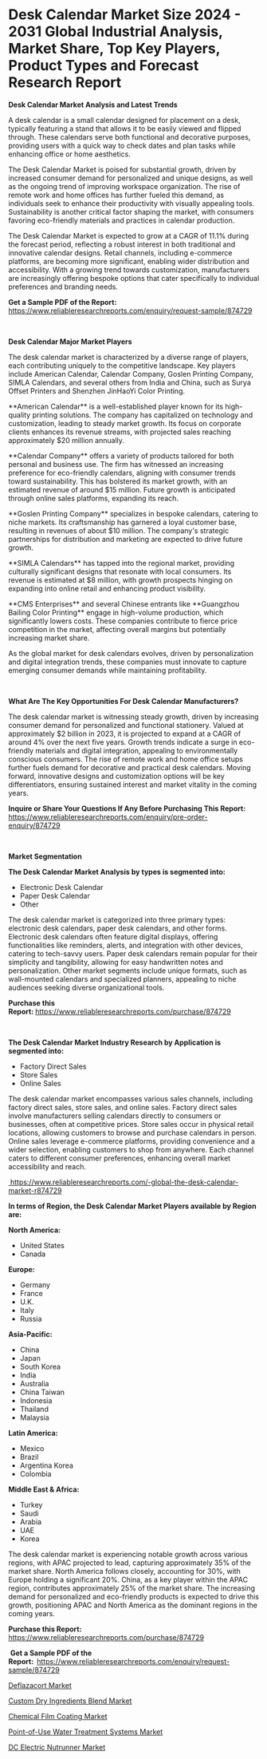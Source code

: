 <p><h1>Desk Calendar Market Size 2024 - 2031 Global Industrial Analysis, Market Share, Top Key Players, Product Types and Forecast Research Report</h1></p><p><strong>Desk Calendar Market Analysis and Latest Trends</strong></p>
<p><p>A desk calendar is a small calendar designed for placement on a desk, typically featuring a stand that allows it to be easily viewed and flipped through. These calendars serve both functional and decorative purposes, providing users with a quick way to check dates and plan tasks while enhancing office or home aesthetics.</p><p>The Desk Calendar Market is poised for substantial growth, driven by increased consumer demand for personalized and unique designs, as well as the ongoing trend of improving workspace organization. The rise of remote work and home offices has further fueled this demand, as individuals seek to enhance their productivity with visually appealing tools. Sustainability is another critical factor shaping the market, with consumers favoring eco-friendly materials and practices in calendar production. </p><p>The Desk Calendar Market is expected to grow at a CAGR of 11.1% during the forecast period, reflecting a robust interest in both traditional and innovative calendar designs. Retail channels, including e-commerce platforms, are becoming more significant, enabling wider distribution and accessibility. With a growing trend towards customization, manufacturers are increasingly offering bespoke options that cater specifically to individual preferences and branding needs.</p></p>
<p><strong>Get a Sample PDF of the Report:&nbsp;</strong> <a href="https://www.reliableresearchreports.com/enquiry/request-sample/874729?utm_campaign=16&utm_medium=2&utm_source=Github&utm_content=ia&utm_term=03122024&utm_id=desk-calendar">https://www.reliableresearchreports.com/enquiry/request-sample/874729</a></p>
<p>&nbsp;</p>
<p><strong>Desk Calendar Major Market Players</strong></p>
<p><p>The desk calendar market is characterized by a diverse range of players, each contributing uniquely to the competitive landscape. Key players include American Calendar, Calendar Company, Goslen Printing Company, SIMLA Calendars, and several others from India and China, such as Surya Offset Printers and Shenzhen JinHaoYi Color Printing.</p><p>**American Calendar** is a well-established player known for its high-quality printing solutions. The company has capitalized on technology and customization, leading to steady market growth. Its focus on corporate clients enhances its revenue streams, with projected sales reaching approximately $20 million annually.</p><p>**Calendar Company** offers a variety of products tailored for both personal and business use. The firm has witnessed an increasing preference for eco-friendly calendars, aligning with consumer trends toward sustainability. This has bolstered its market growth, with an estimated revenue of around $15 million. Future growth is anticipated through online sales platforms, expanding its reach.</p><p>**Goslen Printing Company** specializes in bespoke calendars, catering to niche markets. Its craftsmanship has garnered a loyal customer base, resulting in revenues of about $10 million. The company's strategic partnerships for distribution and marketing are expected to drive future growth.</p><p>**SIMLA Calendars** has tapped into the regional market, providing culturally significant designs that resonate with local consumers. Its revenue is estimated at $8 million, with growth prospects hinging on expanding into online retail and enhancing product visibility.</p><p>**CMS Enterprises** and several Chinese entrants like **Guangzhou Bailing Color Printing** engage in high-volume production, which significantly lowers costs. These companies contribute to fierce price competition in the market, affecting overall margins but potentially increasing market share.</p><p>As the global market for desk calendars evolves, driven by personalization and digital integration trends, these companies must innovate to capture emerging consumer demands while maintaining profitability.</p></p>
<p>&nbsp;</p>
<p><strong>What Are The Key Opportunities For Desk Calendar Manufacturers?</strong></p>
<p><p>The desk calendar market is witnessing steady growth, driven by increasing consumer demand for personalized and functional stationery. Valued at approximately $2 billion in 2023, it is projected to expand at a CAGR of around 4% over the next five years. Growth trends indicate a surge in eco-friendly materials and digital integration, appealing to environmentally conscious consumers. The rise of remote work and home office setups further fuels demand for decorative and practical desk calendars. Moving forward, innovative designs and customization options will be key differentiators, ensuring sustained interest and market vitality in the coming years.</p></p>
<p><strong>Inquire or Share Your Questions If Any Before Purchasing This Report:</strong> <a href="https://www.reliableresearchreports.com/enquiry/pre-order-enquiry/874729?utm_campaign=16&utm_medium=2&utm_source=Github&utm_content=ia&utm_term=03122024&utm_id=desk-calendar">https://www.reliableresearchreports.com/enquiry/pre-order-enquiry/874729</a></p>
<p>&nbsp;</p>
<p><strong>Market Segmentation</strong></p>
<p><strong>The Desk Calendar Market Analysis by types is segmented into:</strong></p>
<p><ul><li>Electronic Desk Calendar</li><li>Paper Desk Calendar</li><li>Other</li></ul></p>
<p><p>The desk calendar market is categorized into three primary types: electronic desk calendars, paper desk calendars, and other forms. Electronic desk calendars often feature digital displays, offering functionalities like reminders, alerts, and integration with other devices, catering to tech-savvy users. Paper desk calendars remain popular for their simplicity and tangibility, allowing for easy handwritten notes and personalization. Other market segments include unique formats, such as wall-mounted calendars and specialized planners, appealing to niche audiences seeking diverse organizational tools.</p></p>
<p><strong>Purchase this Report:&nbsp;</strong><a href="https://www.reliableresearchreports.com/purchase/874729?utm_campaign=16&utm_medium=2&utm_source=Github&utm_content=ia&utm_term=03122024&utm_id=desk-calendar">https://www.reliableresearchreports.com/purchase/874729</a></p>
<p>&nbsp;</p>
<p><strong>The Desk Calendar Market Industry Research by Application is segmented into:</strong></p>
<p><ul><li>Factory Direct Sales</li><li>Store Sales</li><li>Online Sales</li></ul></p>
<p><p>The desk calendar market encompasses various sales channels, including factory direct sales, store sales, and online sales. Factory direct sales involve manufacturers selling calendars directly to consumers or businesses, often at competitive prices. Store sales occur in physical retail locations, allowing customers to browse and purchase calendars in person. Online sales leverage e-commerce platforms, providing convenience and a wider selection, enabling customers to shop from anywhere. Each channel caters to different consumer preferences, enhancing overall market accessibility and reach.</p></p>
<p><a href="https://www.reliableresearchreports.com/-global-the-desk-calendar-market-r874729?utm_campaign=16&utm_medium=2&utm_source=Github&utm_content=ia&utm_term=03122024&utm_id=desk-calendar">&nbsp;https://www.reliableresearchreports.com/-global-the-desk-calendar-market-r874729</a></p>
<p><strong>In terms of Region, the Desk Calendar Market Players available by Region are:</strong></p>
<p>
    <p> <strong> North America: </strong>
        <ul>
            <li>United States</li>
            <li>Canada</li>
        </ul>
        </p> 
    <p> <strong> Europe: </strong>
        <ul>
            <li>Germany</li>
            <li>France</li>
            <li>U.K.</li>
            <li>Italy</li>
            <li>Russia</li>
        </ul>
        </p> 
    <p> <strong> Asia-Pacific: </strong>
        <ul>
            <li>China</li>
            <li>Japan</li>
            <li>South Korea</li>
            <li>India</li>
            <li>Australia</li>
            <li>China Taiwan</li>
            <li>Indonesia</li>
            <li>Thailand</li>
            <li>Malaysia</li>
        </ul>
        </p> 
    <p> <strong> Latin America: </strong>
        <ul>
            <li>Mexico</li>
            <li>Brazil</li>
            <li>Argentina Korea</li>
            <li>Colombia</li>
        </ul>
        </p> 
    <p> <strong> Middle East & Africa: </strong>
        <ul>
            <li>Turkey</li>
            <li>Saudi</li>
            <li>Arabia</li>
            <li>UAE</li>
            <li>Korea</li>
        </ul>
    </p>
    </p>
<p><p>The desk calendar market is experiencing notable growth across various regions, with APAC projected to lead, capturing approximately 35% of the market share. North America follows closely, accounting for 30%, with Europe holding a significant 20%. China, as a key player within the APAC region, contributes approximately 25% of the market share. The increasing demand for personalized and eco-friendly products is expected to drive this growth, positioning APAC and North America as the dominant regions in the coming years.</p></p>
<p><strong>Purchase this Report: </strong><a href="https://www.reliableresearchreports.com/purchase/874729?utm_campaign=16&utm_medium=2&utm_source=Github&utm_content=ia&utm_term=03122024&utm_id=desk-calendar">https://www.reliableresearchreports.com/purchase/874729</a></p>
<p>&nbsp;<strong>Get a Sample PDF of the Report:&nbsp;&nbsp;</strong><a href="https://www.reliableresearchreports.com/enquiry/request-sample/874729?utm_campaign=16&utm_medium=2&utm_source=Github&utm_content=ia&utm_term=03122024&utm_id=desk-calendar">https://www.reliableresearchreports.com/enquiry/request-sample/874729</a></p>
<p><strong></strong></p>
<p><p><a href="https://www.linkedin.com/pulse/global-deflazacort-market-future-trends-segment-analysis-ucune?utm_campaign=16&utm_medium=2&utm_source=Github&utm_content=ia&utm_term=03122024&utm_id=desk-calendar">Deflazacort Market</a></p><p><a href="https://github.com/YashRP12/Market-Research-Report-List-6/blob/main/custom-dry-ingredients-blend-market.md?utm_campaign=16&utm_medium=2&utm_source=Github&utm_content=ia&utm_term=03122024&utm_id=desk-calendar">Custom Dry Ingredients Blend Market</a></p><p><a href="https://www.linkedin.com/pulse/strategic-roadmap-global-chemical-film-coating-market-insights-9quie?utm_campaign=16&utm_medium=2&utm_source=Github&utm_content=ia&utm_term=03122024&utm_id=desk-calendar">Chemical Film Coating Market</a></p><p><a href="https://issuu.com/reportprime-2/docs/point-of-use-water-treatment-system_60cb379a49893c?utm_campaign=16&utm_medium=2&utm_source=Github&utm_content=ia&utm_term=03122024&utm_id=desk-calendar">Point-of-Use Water Treatment Systems Market</a></p><p><a href="https://github.com/JosephineMcguire65/Market-Research-Report-List-1/blob/main/dc-electric-nutrunner-market.md?utm_campaign=16&utm_medium=2&utm_source=Github&utm_content=ia&utm_term=03122024&utm_id=desk-calendar">DC Electric Nutrunner Market</a></p></p>